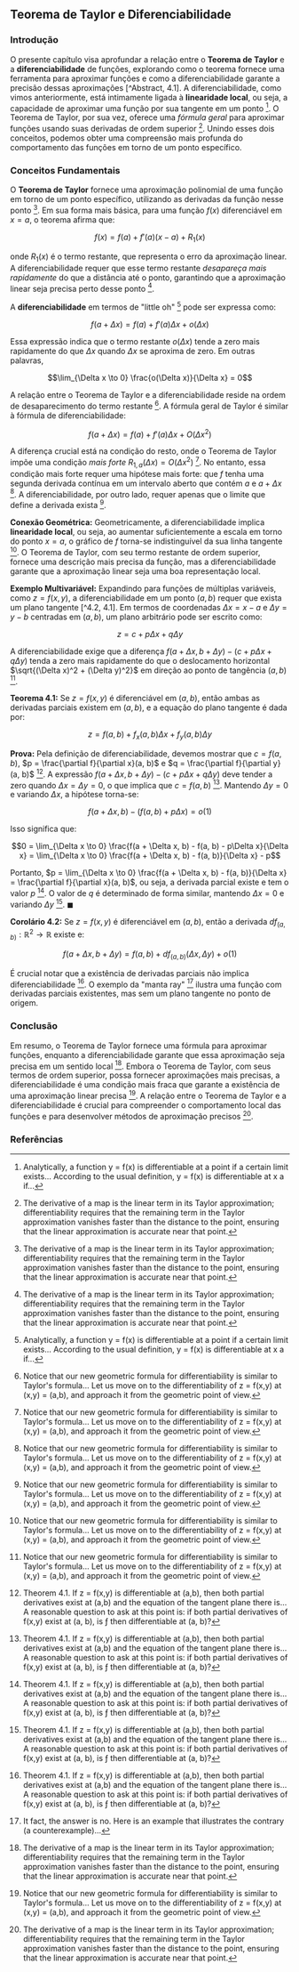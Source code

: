 ## Teorema de Taylor e Diferenciabilidade

### Introdução
O presente capítulo visa aprofundar a relação entre o **Teorema de Taylor** e a **diferenciabilidade** de funções, explorando como o teorema fornece uma ferramenta para aproximar funções e como a diferenciabilidade garante a precisão dessas aproximações [^Abstract, 4.1]. A diferenciabilidade, como vimos anteriormente, está intimamente ligada à **linearidade local**, ou seja, a capacidade de aproximar uma função por sua tangente em um ponto [^4.1]. O Teorema de Taylor, por sua vez, oferece uma *fórmula geral* para aproximar funções usando suas derivadas de ordem superior [^Abstract]. Unindo esses dois conceitos, podemos obter uma compreensão mais profunda do comportamento das funções em torno de um ponto específico.

### Conceitos Fundamentais

O **Teorema de Taylor** fornece uma aproximação polinomial de uma função em torno de um ponto específico, utilizando as derivadas da função nesse ponto [^Abstract]. Em sua forma mais básica, para uma função $f(x)$ diferenciável em $x = a$, o teorema afirma que:

$$f(x) = f(a) + f'(a)(x-a) + R_1(x)$$

onde $R_1(x)$ é o termo restante, que representa o erro da aproximação linear. A diferenciabilidade requer que esse termo restante *desapareça mais rapidamente* do que a distância até o ponto, garantindo que a aproximação linear seja precisa perto desse ponto [^Abstract].

A **diferenciabilidade** em termos de "little oh" [^4.1] pode ser expressa como:

$$f(a+\Delta x) = f(a) + f'(a)\Delta x + o(\Delta x)$$

Essa expressão indica que o termo restante $o(\Delta x)$ tende a zero mais rapidamente do que $\Delta x$ quando $\Delta x$ se aproxima de zero. Em outras palavras,

$$\lim_{\Delta x \to 0} \frac{o(\Delta x)}{\Delta x} = 0$$

A relação entre o Teorema de Taylor e a diferenciabilidade reside na ordem de desaparecimento do termo restante [^4.2]. A fórmula geral de Taylor é similar à fórmula de diferenciabilidade:

$$f(a+\Delta x) = f(a) + f' (a)\Delta x + O(\Delta x^2)$$

A diferença crucial está na condição do resto, onde o Teorema de Taylor impõe uma condição *mais forte* $R_{1,a}(\Delta x) = O(\Delta x^2)$ [^4.2]. No entanto, essa condição mais forte requer uma hipótese mais forte: que $f$ tenha uma segunda derivada contínua em um intervalo aberto que contém $a$ e $a + \Delta x$ [^4.2]. A diferenciabilidade, por outro lado, requer apenas que o limite que define a derivada exista [^4.2].

**Conexão Geométrica:**
Geometricamente, a diferenciabilidade implica **linearidade local**, ou seja, ao aumentar suficientemente a escala em torno do ponto $x = a$, o gráfico de $f$ torna-se indistinguível da sua linha tangente [^4.2]. O Teorema de Taylor, com seu termo restante de ordem superior, fornece uma descrição mais precisa da função, mas a diferenciabilidade garante que a aproximação linear seja uma boa representação local.

**Exemplo Multivariável:**
Expandindo para funções de múltiplas variáveis, como $z = f(x, y)$, a diferenciabilidade em um ponto $(a, b)$ requer que exista um plano tangente [^4.2, 4.1]. Em termos de coordenadas $\Delta x = x - a$ e $\Delta y = y - b$ centradas em $(a, b)$, um plano arbitrário pode ser escrito como:

$$z = c + p\Delta x + q\Delta y$$

A diferenciabilidade exige que a diferença $f(a + \Delta x, b + \Delta y) - (c + p\Delta x + q\Delta y)$ tenda a zero mais rapidamente do que o deslocamento horizontal $\sqrt{(\Delta x)^2 + (\Delta y)^2}$ em direção ao ponto de tangência $(a, b)$ [^4.2].

**Teorema 4.1:** Se $z = f(x, y)$ é diferenciável em $(a, b)$, então ambas as derivadas parciais existem em $(a, b)$, e a equação do plano tangente é dada por:

$$z = f(a, b) + f_x(a, b)\Delta x + f_y(a, b)\Delta y$$

**Prova:**
Pela definição de diferenciabilidade, devemos mostrar que $c = f(a, b)$, $p = \frac{\partial f}{\partial x}(a, b)$ e $q = \frac{\partial f}{\partial y}(a, b)$ [^4.3]. A expressão $f(a + \Delta x, b + \Delta y) - (c + p\Delta x + q\Delta y)$ deve tender a zero quando $\Delta x = \Delta y = 0$, o que implica que $c = f(a, b)$ [^4.3]. Mantendo $\Delta y = 0$ e variando $\Delta x$, a hipótese torna-se:

$$f(a + \Delta x, b) - (f(a, b) + p\Delta x) = o(1)$$

Isso significa que:

$$0 = \lim_{\Delta x \to 0} \frac{f(a + \Delta x, b) - f(a, b) - p\Delta x}{\Delta x} = \lim_{\Delta x \to 0} \frac{f(a + \Delta x, b) - f(a, b)}{\Delta x} - p$$

Portanto, $p = \lim_{\Delta x \to 0} \frac{f(a + \Delta x, b) - f(a, b)}{\Delta x} = \frac{\partial f}{\partial x}(a, b)$, ou seja, a derivada parcial existe e tem o valor $p$ [^4.3]. O valor de $q$ é determinado de forma similar, mantendo $\Delta x = 0$ e variando $\Delta y$ [^4.3]. $\blacksquare$

**Corolário 4.2:** Se $z = f(x, y)$ é diferenciável em $(a, b)$, então a derivada $df_{(a, b)}: \mathbb{R}^2 \to \mathbb{R}$ existe e:

$$f(a + \Delta x, b + \Delta y) = f(a, b) + df_{(a, b)}(\Delta x, \Delta y) + o(1)$$

É crucial notar que a existência de derivadas parciais não implica diferenciabilidade [^4.3]. O exemplo da "manta ray" [^4.4] ilustra uma função com derivadas parciais existentes, mas sem um plano tangente no ponto de origem.

### Conclusão

Em resumo, o Teorema de Taylor fornece uma fórmula para aproximar funções, enquanto a diferenciabilidade garante que essa aproximação seja precisa em um sentido local [^Abstract]. Embora o Teorema de Taylor, com seus termos de ordem superior, possa fornecer aproximações mais precisas, a diferenciabilidade é uma condição mais fraca que garante a existência de uma aproximação linear precisa [^4.2]. A relação entre o Teorema de Taylor e a diferenciabilidade é crucial para compreender o comportamento local das funções e para desenvolver métodos de aproximação precisos [^Abstract].

### Referências
[^Abstract]: The derivative of a map is the linear term in its Taylor approximation; differentiability requires that the remaining term in the Taylor approximation vanishes faster than the distance to the point, ensuring that the linear approximation is accurate near that point.
[^4.1]: Analytically, a function y = f(x) is differentiable at a point if a certain limit exists... According to the usual definition, y = f(x) is differentiable at x a if...
[^4.2]: Notice that our new geometric formula for differentiability is similar to Taylor's formula... Let us move on to the differentiability of z = f(x,y) at (x,y) = (a,b), and approach it from the geometric point of view.
[^4.3]: Theorem 4.1. If z = f(x,y) is differentiable at (a,b), then both partial derivatives exist at (a,b) and the equation of the tangent plane there is... A reasonable question to ask at this point is: if both partial derivatives of f(x,y) exist at (a, b), is ƒ then differentiable at (a, b)?
[^4.4]: It fact, the answer is no. Here is an example that illustrates the contrary (a counterexample)...
<!-- END -->